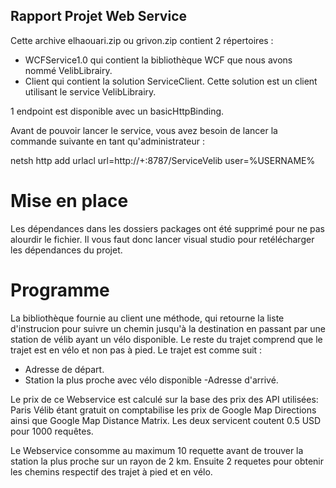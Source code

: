 ## Rapport Projet Web Service

Cette archive elhaouari.zip ou grivon.zip contient 2 répertoires : 

* WCFService1.0 qui contient la bibliothèque WCF que nous avons nommé VelibLibrairy. 
* Client qui contient la solution ServiceClient. Cette solution est un client utilisant le service VelibLibrairy. 

1 endpoint est disponible avec un basicHttpBinding.

Avant de pouvoir lancer le service, vous avez besoin de lancer la commande suivante en tant qu'administrateur : 

netsh http add urlacl url=http://+:8787/ServiceVelib user=%USERNAME%


# Mise en place

Les dépendances dans les dossiers packages ont été supprimé pour ne pas alourdir le fichier. Il vous faut donc lancer visual studio pour retélécharger les dépendances du projet. 

# Programme
La bibliothèque fournie au client une méthode, qui retourne la liste d'instrucion pour suivre un chemin jusqu'à la destination en passant par une station de vélib ayant un vélo disponible. Le reste du trajet comprend que le trajet est en vélo et non pas à pied.
Le trajet est comme suit : 
- Adresse de départ. 
- Station la plus proche avec vélo disponible
-Adresse d'arrivé.


Le prix de ce Webservice est calculé sur la base des prix des API utilisées:
Paris Vélib étant gratuit on comptabilise les prix de Google Map Directions ainsi que Google Map Distance Matrix. Les deux servicent coutent 0.5 USD pour 1000 requêtes. 

Le Webservice consomme au maximum 10 requette avant de trouver la station la plus proche sur un rayon de 2 km. 
Ensuite 2 requetes pour obtenir les chemins respectif des trajet à pied et en vélo.  




